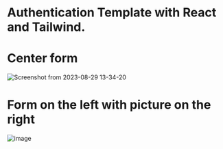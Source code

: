 # Authentication Template with React and Tailwind.

# Center form
![Screenshot from 2023-08-29 13-34-20](https://github.com/RoMTHoS/Auth-Template-RT/assets/83811609/0df0cb78-0b63-4cb9-9430-a54727df49c3)

# Form on the left with picture on the right
![image](https://github.com/RoMTHoS/Auth-Template-RT/assets/83811609/aa718319-425c-4c7c-8a59-a3c49be07b8c)

